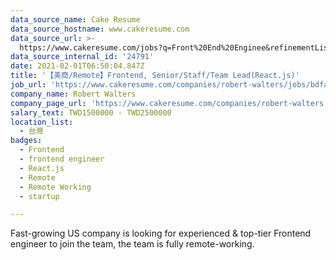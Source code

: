 ```yaml
---
data_source_name: Cake Resume
data_source_hostname: www.cakeresume.com
data_source_url: >-
  https://www.cakeresume.com/jobs?q=Front%20End%20Enginee&refinementList%5Blang_name%5D%5B0%5D=English&refinementList%5Bsalary_type%5D=per_year&range%5Bsalary_range%5D%5Bmin%5D=1000000
data_source_internal_id: '24791'
date: 2021-02-01T06:50:04.847Z
title: '【美商/Remote】Frontend, Senior/Staff/Team Lead(React.js)'
job_url: 'https://www.cakeresume.com/companies/robert-walters/jobs/bdfa0f'
company_name: Robert Walters
company_page_url: 'https://www.cakeresume.com/companies/robert-walters'
salary_text: TWD1500000 - TWD2500000
location_list:
  - 台灣
badges:
  - Frontend
  - frontend engineer
  - React.js
  - Remote
  - Remote Working
  - startup

---
```


Fast-growing US company is looking for experienced & top-tier Frontend engineer to join the team, the team is fully remote-working.
